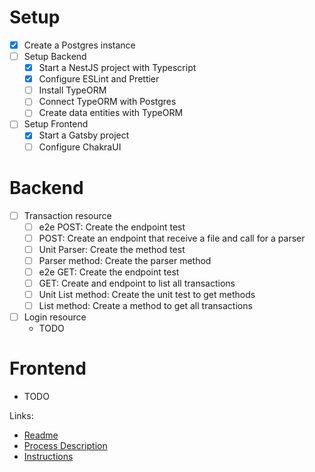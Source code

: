 # Setup

- [x] Create a Postgres instance
- [ ] Setup Backend
  - [x] Start a NestJS project with Typescript
  - [x] Configure ESLint and Prettier
  - [ ] Install TypeORM
  - [ ] Connect TypeORM with Postgres
  - [ ] Create data entities with TypeORM
- [ ] Setup Frontend
  - [x] Start a Gatsby project
  - [ ] Configure ChakraUI

# Backend

- [ ] Transaction resource
  - [ ] e2e POST: Create the endpoint test
  - [ ] POST: Create an endpoint that receive a file and call for a parser
  - [ ] Unit Parser: Create the method test
  - [ ] Parser method: Create the parser method
  - [ ] e2e GET: Create the endpoint test
  - [ ] GET: Create and endpoint to list all transactions
  - [ ] Unit List method: Create the unit test to get methods
  - [ ] List method: Create a method to get all transactions
- [ ] Login resource
  - TODO

# Frontend

- TODO

Links:

- [Readme](readme.md)
- [Process Description](processDecription.md)
- [Instructions](instructions.md)
